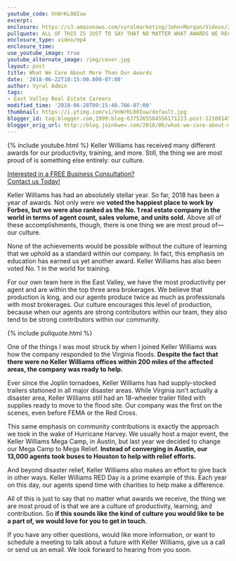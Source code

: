 ```yaml
---
youtube_code: VnWrKL80Iuw
excerpt:
enclosure: https://s3.amazonaws.com/vyralmarketing/John+Morgan/Videos/2018/June/East+Valley+Real+Estate+Careers-+What+We+Care+About+More+Than+Our+Awards.mp4
pullquote: ALL OF THIS IS JUST TO SAY THAT NO MATTER WHAT AWARDS WE RECEIVE, THE THING WE ARE MOST PROUD OF IS THAT WE’RE A CULTURE OF PRODUCTIVITY, LEARNING, AND CONTRIBUTION.
enclosure_type: video/mp4
enclosure_time:
use_youtube_image: true
youtube_alternate_image: /img/cover.jpg
layout: post
title: What We Care About More Than Our Awards
date: '2018-06-22T10:15:00.000-07:00'
author: Vyral Admin
tags:
- East Valley Real Estate Careers
modified_time: '2018-06-28T09:15:40.766-07:00'
thumbnail: https://i.ytimg.com/vi/VnWrKL80Iuw/default.jpg
blogger_id: tag:blogger.com,1999:blog-6375265584556171223.post-121081451468671823
blogger_orig_url: http://blog.joinkwev.com/2018/06/what-we-care-about-more-than-our-awards.html
---
```

{% include youtube.html %}
Keller Williams has received many different awards for our productivity, training, and more. Still, the thing we are most proud of is something else entirely: our culture.

<div class="post-cta">
<a href="http://www.joinkwev.com/apply" target="_blank">Interested in a FREE Business Consultation?<br>
Contact us Today!</a>
</div>

Keller Williams has had an absolutely stellar year. So far, 2018 has been a year of awards. Not only were we **voted the happiest place to work by Forbes, but we were also ranked as the No. 1 real estate company in the world in terms of agent count, sales volume, and units sold.** Above all of these accomplishments, though, there is one thing we are most proud of—our culture.

None of the achievements would be possible without the culture of learning that we uphold as a standard within our company. In fact, this emphasis on education has earned us yet another award. Keller Williams has also been voted No. 1 in the world for training.

For our own team here in the East Valley, we have the most productivity per agent and are within the top three area brokerages. We believe that production is king, and our agents produce twice as much as professionals with most brokerages. Our culture encourages this level of production, because when our agents are strong contributors within our team, they also tend to be strong contributors within our community.

{% include pullquote.html %}

One of the things I was most struck by when I joined Keller Williams was how the company responded to the Virginia floods. **Despite the fact that there were no Keller Williams offices within 200 miles of the affected areas, the company was ready to help.**

Ever since the Joplin tornadoes, Keller Williams has had supply-stocked trailers stationed in all major disaster areas. While Virginia isn’t actually a disaster area, Keller Williams still had an 18-wheeler trailer filled with supplies ready to move to the flood site. Our company was the first on the scenes, even before FEMA or the Red Cross.

This same emphasis on community contributions is exactly the approach we took in the wake of Hurricane Harvey. We usually host a major event, the Keller Williams Mega Camp, in Austin, but last year we decided to change our Mega Camp to Mega Relief. **Instead of converging in Austin, our 13,000 agents took buses to Houston to help with relief efforts.**

And beyond disaster relief, Keller Williams also makes an effort to give back in other ways. Keller Williams RED Day is a prime example of this. Each year on this day, our agents spend time with charities to help make a difference.

All of this is just to say that no matter what awards we receive, the thing we are most proud of is that we are a culture of productivity, learning, and contribution. So **if this sounds like the kind of culture you would like to be a part of, we would love for you to get in touch.**

If you have any other questions, would like more information, or want to schedule a meeting to talk about a future with Keller Williams, give us a call or send us an email. We look forward to hearing from you soon.
